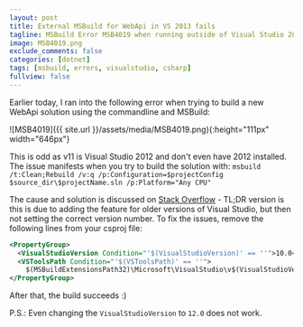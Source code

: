```yaml
---
layout: post
title: External MSBuild for WebApi in VS 2013 fails
tagline: MSBuild Error MSB4019 when running outside of Visual Studio 2013.
image: MSB4019.png
exclude_comments: false
categories: [dotnet]
tags: [msbuild, errors, visualstudio, csharp]
fullview: false
---
```


Earlier today, I ran into the following error when trying to build a new WebApi solution using the commandline and MSBuild:

![MSB4019]({{ site.url }}/assets/media/MSB4019.png){:height="111px" width="646px"}

This is odd as v11 is Visual Studio 2012 and don't even have 2012 installed. The issue manifests when you try to build the solution with: `msbuild /t:Clean;Rebuild /v:q /p:Configuration=$projectConfig $source_dir\$projectName.sln /p:Platform="Any CPU"`

The cause and solution is discussed on [Stack Overflow](http://stackoverflow.com/questions/12026754/msbuild-deploy-failing-after-upgrade-to-net-4-5) - TL;DR version is this is due to adding the feature for older versions of Visual Studio, but then not setting the correct version number. To fix the issues, remove the following lines from your csproj file:

~~~ xml
<PropertyGroup>
  <VisualStudioVersion Condition="'$(VisualStudioVersion)' == ''">10.0</VisualStudioVersion>
  <VSToolsPath Condition="'$(VSToolsPath)' == ''">
    $(MSBuildExtensionsPath32)\Microsoft\VisualStudio\v$(VisualStudioVersion)</VSToolsPath>
</PropertyGroup>
~~~

After that, the build succeeds :)

P.S.: Even changing the `VisualStudioVersion` to `12.0` does not work.
